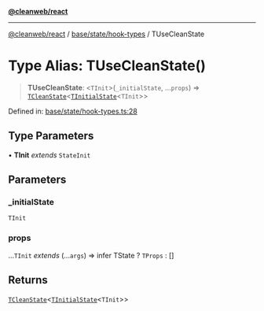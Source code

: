 [**@cleanweb/react**](../../../../README.md)

***

[@cleanweb/react](../../../../modules.md) / [base/state/hook-types](../README.md) / TUseCleanState

# Type Alias: TUseCleanState()

> **TUseCleanState**: \<`TInit`\>(`_initialState`, ...`props`) => [`TCleanState`](TCleanState.md)\<[`TInitialState`](TInitialState.md)\<`TInit`\>\>

Defined in: [base/state/hook-types.ts:28](https://github.com/cleanjsweb/neat-react/blob/14baaff619a13096b0ac0ffe8ec82445197edebb/base/state/hook-types.ts#L28)

## Type Parameters

• **TInit** *extends* `StateInit`

## Parameters

### \_initialState

`TInit`

### props

...`TInit` *extends* (...`args`) => infer TState ? `TProps` : \[\]

## Returns

[`TCleanState`](TCleanState.md)\<[`TInitialState`](TInitialState.md)\<`TInit`\>\>
